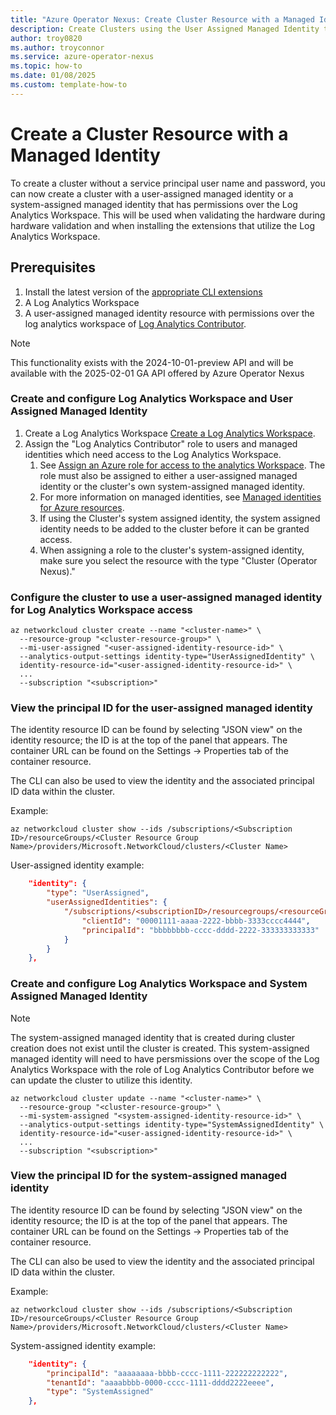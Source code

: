 ```yaml
---
title: "Azure Operator Nexus: Create Cluster Resource with a Managed Identity"
description: Create Clusters using the User Assigned Managed Identity to access the Log Analytics Workspace
author: troy0820 
ms.author: troyconnor
ms.service: azure-operator-nexus
ms.topic: how-to
ms.date: 01/08/2025
ms.custom: template-how-to
---
```



# Create a Cluster Resource with a Managed Identity

To create a cluster without a service principal user name and password, you can now create a cluster with a user-assigned managed identity or a system-assigned managed identity that has permissions over the Log Analytics Workspace.  This will be used when validating the hardware during hardware validation and when installing the extensions that utilize the Log Analytics Workspace.

## Prerequisites

1. Install the latest version of the
   [appropriate CLI extensions](./howto-install-cli-extensions.md)
1. A Log Analytics Workspace 
1. A user-assigned managed identity resource with permissions over the log analytics workspace of [Log Analytics Contributor](/azure/role-based-access-control/built-in-roles/analytics#log-analytics-contributor).

> [!NOTE]
> This functionality exists with the 2024-10-01-preview API and will be available with the 2025-02-01 GA API offered by Azure Operator Nexus 


### Create and configure Log Analytics Workspace and User Assigned Managed Identity

1. Create a Log Analytics Workspace [Create a Log Analytics Workspace](/azure/azure-monitor/logs/quick-create-workspace).
1. Assign the "Log Analytics Contributor" role to users and managed identities which need access to the Log Analytics Workspace.
   1. See [Assign an Azure role for access to the analytics Workspace](/azure/azure-monitor/logs/manage-access?tabs=portal#azure-rbac). The role must also be assigned to either a user-assigned managed identity or the cluster's own system-assigned managed identity.
   1. For more information on managed identities, see [Managed identities for Azure resources](/entra/identity/managed-identities-azure-resources/overview).
   1. If using the Cluster's system assigned identity, the system assigned identity needs to be added to the cluster before it can be granted access.
   1. When assigning a role to the cluster's system-assigned identity, make sure you select the resource with the type "Cluster (Operator Nexus)."

### Configure the cluster to use a user-assigned managed identity for Log Analytics Workspace access

```azurecli-interactive
az networkcloud cluster create --name "<cluster-name>" \
  --resource-group "<cluster-resource-group>" \
  --mi-user-assigned "<user-assigned-identity-resource-id>" \
  --analytics-output-settings identity-type="UserAssignedIdentity" \
  identity-resource-id="<user-assigned-identity-resource-id>" \
  ...
  --subscription "<subscription>"
```

### View the principal ID for the user-assigned managed identity

The identity resource ID can be found by selecting "JSON view" on the identity resource; the ID is at the top of the panel that appears. The container URL can be found on the Settings -> Properties tab of the container resource.

The CLI can also be used to view the identity and the associated principal ID data within the cluster.

Example:

```console
az networkcloud cluster show --ids /subscriptions/<Subscription ID>/resourceGroups/<Cluster Resource Group Name>/providers/Microsoft.NetworkCloud/clusters/<Cluster Name>
```

User-assigned identity example:

```json
    "identity": {
        "type": "UserAssigned",
        "userAssignedIdentities": {
            "/subscriptions/<subscriptionID>/resourcegroups/<resourceGroupName>/providers/Microsoft.ManagedIdentity/userAssignedIdentities/<userAssignedIdentityName>": {
                "clientId": "00001111-aaaa-2222-bbbb-3333cccc4444",
                "principalId": "bbbbbbbb-cccc-dddd-2222-333333333333"
            }
        }
    },
```

### Create and configure Log Analytics Workspace and System Assigned Managed Identity

> [!NOTE]
> The system-assigned managed identity that is created during cluster creation does not exist until the cluster is created.  This system-assigned managed identity will need to have persmissions over the scope of the Log Analytics Workspace with the role of Log Analytics Contributor before we can update the cluster to utilize this identity.

```azurecli-interactive
az networkcloud cluster update --name "<cluster-name>" \
  --resource-group "<cluster-resource-group>" \
  --mi-system-assigned "<system-assigned-identity-resource-id>" \
  --analytics-output-settings identity-type="SystemAssignedIdentity" \
  identity-resource-id="<user-assigned-identity-resource-id>" \
  ...
  --subscription "<subscription>"
```

### View the principal ID for the system-assigned managed identity

The identity resource ID can be found by selecting "JSON view" on the identity resource; the ID is at the top of the panel that appears. The container URL can be found on the Settings -> Properties tab of the container resource.

The CLI can also be used to view the identity and the associated principal ID data within the cluster.

Example:

```console
az networkcloud cluster show --ids /subscriptions/<Subscription ID>/resourceGroups/<Cluster Resource Group Name>/providers/Microsoft.NetworkCloud/clusters/<Cluster Name>
```

System-assigned identity example:

```json
    "identity": {
        "principalId": "aaaaaaaa-bbbb-cccc-1111-222222222222",
        "tenantId": "aaaabbbb-0000-cccc-1111-dddd2222eeee",
        "type": "SystemAssigned"
    },
```


